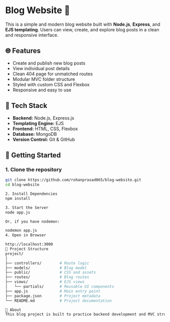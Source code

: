 # Blog Website 📝

This is a simple and modern blog website built with **Node.js**, **Express**, and **EJS templating**. Users can view, create, and explore blog posts in a clean and responsive interface.

## 🌐 Features

- Create and publish new blog posts
- View individual post details
- Clean 404 page for unmatched routes
- Modular MVC folder structure
- Styled with custom CSS and Flexbox
- Responsive and easy to use

## 🧰 Tech Stack

- **Backend:** Node.js, Express.js
- **Templating Engine:** EJS
- **Frontend:** HTML, CSS, Flexbox
- **Database:** MongoDB 
- **Version Control:** Git & GitHub

## 🚀 Getting Started

### 1. Clone the repository

```bash
git clone https://github.com/rohanprasad065/blog-website.git
cd blog-website

2. Install Dependencies
npm install

3. Start the Server
node app.js

Or, if you have nodemon:

nodemon app.js
4. Open in Browser

http://localhost:3000
📁 Project Structure
project/
│
├── controllers/        # Route logic
├── models/             # Blog model
├── public/             # CSS and assets
├── routes/             # Blog routes
├── views/              # EJS views
│   └── partials/       # Reusable UI components
├── app.js              # Main entry point
├── package.json        # Project metadata
└── README.md           # Project documentation

📖 About
This blog project is built to practice backend development and MVC structure using Node.js and Express. It is great for beginners who want to learn how real-world web applications are organized.
